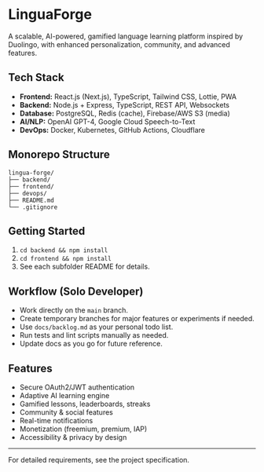 # LinguaForge

A scalable, AI-powered, gamified language learning platform inspired by Duolingo, with enhanced personalization, community, and advanced features.

## Tech Stack
- **Frontend:** React.js (Next.js), TypeScript, Tailwind CSS, Lottie, PWA
- **Backend:** Node.js + Express, TypeScript, REST API, Websockets
- **Database:** PostgreSQL, Redis (cache), Firebase/AWS S3 (media)
- **AI/NLP:** OpenAI GPT-4, Google Cloud Speech-to-Text
- **DevOps:** Docker, Kubernetes, GitHub Actions, Cloudflare

## Monorepo Structure
```
lingua-forge/
├── backend/
├── frontend/
├── devops/
├── README.md
└── .gitignore
```

## Getting Started
1. `cd backend && npm install`
2. `cd frontend && npm install`
3. See each subfolder README for details.

## Workflow (Solo Developer)
- Work directly on the `main` branch.
- Create temporary branches for major features or experiments if needed.
- Use `docs/backlog.md` as your personal todo list.
- Run tests and lint scripts manually as needed.
- Update docs as you go for future reference.

## Features
- Secure OAuth2/JWT authentication
- Adaptive AI learning engine
- Gamified lessons, leaderboards, streaks
- Community & social features
- Real-time notifications
- Monetization (freemium, premium, IAP)
- Accessibility & privacy by design

---
For detailed requirements, see the project specification.
